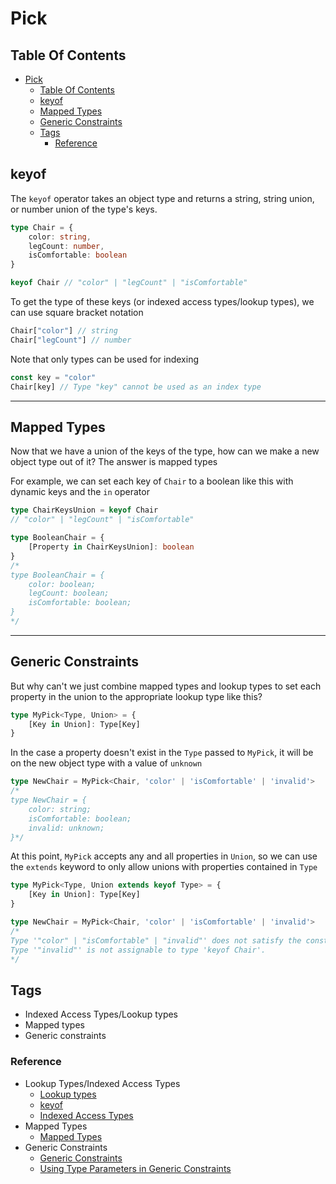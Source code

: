 # Pick

## Table Of Contents
- [Pick](#pick)
	- [Table Of Contents](#table-of-contents)
	- [keyof](#keyof)
	- [Mapped Types](#mapped-types)
	- [Generic Constraints](#generic-constraints)
	- [Tags](#tags)
		- [Reference](#reference)


## keyof
The `keyof` operator takes an object type and returns a string, string union, or number union of the type's keys.

```ts
type Chair = {
	color: string,
	legCount: number,
	isComfortable: boolean
}

keyof Chair // "color" | "legCount" | "isComfortable"
```

To get the type of these keys (or indexed access types/lookup types), we can use square bracket notation

```ts
Chair["color"] // string
Chair["legCount"] // number
```
Note that only types can be used for indexing
```ts
const key = "color"
Chair[key] // Type "key" cannot be used as an index type
```

---
## Mapped Types
Now that we have a union of the keys of the type, how can we make a new object type out of it? The answer is mapped types

For example, we can set each key of `Chair` to a boolean like this with dynamic keys and the `in` operator

```ts
type ChairKeysUnion = keyof Chair 
// "color" | "legCount" | "isComfortable"

type BooleanChair = {
	[Property in ChairKeysUnion]: boolean
} 
/*
type BooleanChair = {
    color: boolean;
    legCount: boolean;
    isComfortable: boolean;
}
*/
```

---
## Generic Constraints
But why can't we just combine mapped types and lookup types to set each property in the union to the appropriate lookup type like this?

```ts
type MyPick<Type, Union> = {
	[Key in Union]: Type[Key]
}
```


In the case a property doesn't exist in the `Type` passed to `MyPick`, it will be on the new object type with a value of `unknown`

```ts
type NewChair = MyPick<Chair, 'color' | 'isComfortable' | 'invalid'>
/*
type NewChair = {
    color: string;
    isComfortable: boolean;
    invalid: unknown;
}*/
```
At this point, `MyPick` accepts any and all properties in `Union`, so we can use the `extends` keyword to only allow unions with properties contained in `Type`
```ts
type MyPick<Type, Union extends keyof Type> = {
	[Key in Union]: Type[Key]
}

type NewChair = MyPick<Chair, 'color' | 'isComfortable' | 'invalid'>
/*
Type '"color" | "isComfortable" | "invalid"' does not satisfy the constraint 'keyof Chair'.
Type '"invalid"' is not assignable to type 'keyof Chair'.
*/
```




## Tags
- Indexed Access Types/Lookup types
- Mapped types
- Generic constraints

### Reference
- Lookup Types/Indexed Access Types
  - [Lookup types](https://www.typescriptlang.org/docs/handbook/release-notes/typescript-2-1.html#keyof-and-lookup-types)
  - [keyof](https://www.typescriptlang.org/docs/handbook/2/keyof-types.html)
  - [Indexed Access Types](https://www.typescriptlang.org/docs/handbook/2/indexed-access-types.html)
- Mapped Types
  - [Mapped Types](https://www.typescriptlang.org/docs/handbook/2/mapped-types.html)
- Generic Constraints
  - [Generic Constraints](https://www.typescriptlang.org/docs/handbook/2/generics.html#generic-constraints)
  - [Using Type Parameters in Generic Constraints](https://www.typescriptlang.org/docs/handbook/2/generics.html#using-type-parameters-in-generic-constraints)